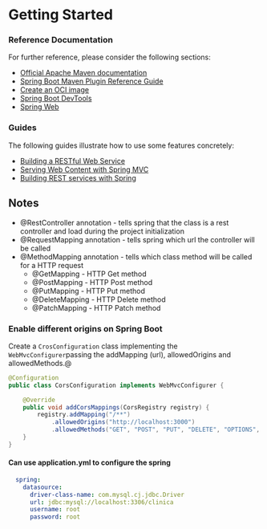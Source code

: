 # Getting Started

### Reference Documentation
For further reference, please consider the following sections:

* [Official Apache Maven documentation](https://maven.apache.org/guides/index.html)
* [Spring Boot Maven Plugin Reference Guide](https://docs.spring.io/spring-boot/docs/3.0.5/maven-plugin/reference/html/)
* [Create an OCI image](https://docs.spring.io/spring-boot/docs/3.0.5/maven-plugin/reference/html/#build-image)
* [Spring Boot DevTools](https://docs.spring.io/spring-boot/docs/3.0.5/reference/htmlsingle/#using.devtools)
* [Spring Web](https://docs.spring.io/spring-boot/docs/3.0.5/reference/htmlsingle/#web)

### Guides
The following guides illustrate how to use some features concretely:

* [Building a RESTful Web Service](https://spring.io/guides/gs/rest-service/)
* [Serving Web Content with Spring MVC](https://spring.io/guides/gs/serving-web-content/)
* [Building REST services with Spring](https://spring.io/guides/tutorials/rest/)

## Notes
- @RestController annotation - tells spring that the class is a rest controller and load during the project initialization 
- @RequestMapping annotation - tells spring which url the controller will be called
- @MethodMapping annotation - tells which class method will be called for a HTTP request
  - @GetMapping - HTTP Get method
  - @PostMapping - HTTP Post method
  - @PutMapping - HTTP Put method
  - @DeleteMapping - HTTP Delete method
  - @PatchMapping - HTTP Patch method

### Enable different origins on Spring Boot
Create a `CrosConfiguration` class implementing the `WebMvcConfigurer`passing the addMapping (url), allowedOrigins and allowedMethods.@
```Java
@Configuration
public class CorsConfiguration implements WebMvcConfigurer {

    @Override
    public void addCorsMappings(CorsRegistry registry) {
        registry.addMapping("/**")
            .allowedOrigins("http://localhost:3000")
            .allowedMethods("GET", "POST", "PUT", "DELETE", "OPTIONS", "HEAD", "TRACE", "CONNECT");
    }
}
```
#### Can use application.yml to configure the spring
```yml
  spring:
    datasource:
      driver-class-name: com.mysql.cj.jdbc.Driver
      url: jdbc:mysql://localhost:3306/clinica
      username: root
      password: root

```